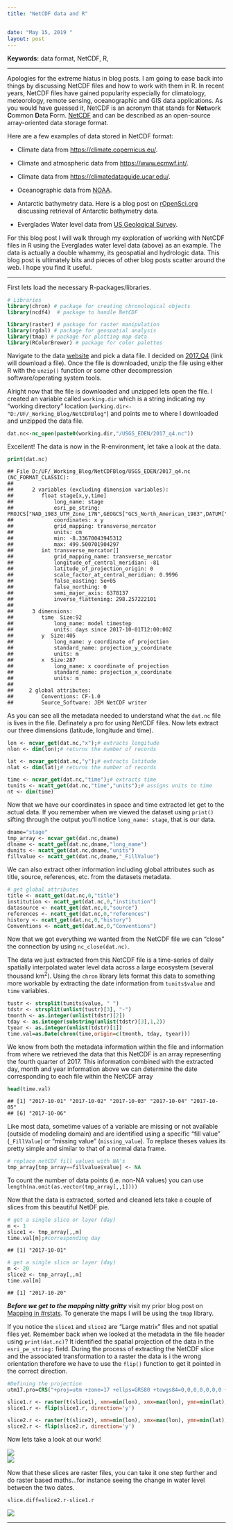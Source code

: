 ```yaml
---
title: "NetCDF data and R"


date: "May 15, 2019 "
layout: post
---
```



<section class="main-content">
<p><strong>Keywords:</strong> data format, NetCDF, R,</p>
<hr />
<p>Apologies for the extreme hiatus in blog posts. I am going to ease back into things by discussing NetCDF files and how to work with them in R. In recent years, NetCDF files have gained popularity especially for climatology, meteorology, remote sensing, oceanographic and GIS data applications. As you would have guessed it, NetCDF is an acronym that stands for <strong>Net</strong>work <strong>C</strong>ommon <strong>D</strong>ata <strong>F</strong>orm. <a href="https://www.unidata.ucar.edu/publications/factsheets/current/factsheet_netcdf.pdf" target="_blank">NetCDF</a> and can be described as an open-source array-oriented data storage format.</p>
<p>Here are a few examples of data stored in NetCDF format:</p>
<ul>
<li><p>Climate data from <a href="https://cds.climate.copernicus.eu/cdsapp#!/search?type=dataset" target="_blank">https://climate.copernicus.eu/</a>.</p></li>
<li><p>Climate and atmospheric data from <a href="https://www.ecmwf.int/en/forecasts/datasets" target="_blank">https://www.ecmwf.int/</a>.</p></li>
<li><p>Climate data from <a href="https://climatedataguide.ucar.edu/climate-data" target="_blank">https://climatedataguide.ucar.edu/</a>.</p></li>
<li><p>Oceanographic data from <a href="https://data.nodc.noaa.gov/cgi-bin/iso?id=gov.noaa.nodc:NCEI-WOD" target="_blank">NOAA</a>.</p></li>
<li><p>Antarctic bathymetry data. Here is a blog post on <a href="https://ropensci.org/blog/2018/11/13/antarctic/" target="_blank">rOpenSci.org</a> discussing retrieval of Antarctic bathymetry data.</p></li>
<li><p>Everglades Water level data from <a href="https://sofia.usgs.gov/eden/models/watersurfacemod_download.php#netcdf" target="blank">US Geological Survey</a>.</p></li>
</ul>
<p>For this blog post I will walk through my exploration of working with NetCDF files in R using the Everglades water level data (above) as an example. The data is actually a double whammy, its geospatial and hydrologic data. This blog post is ultimately bits and pieces of other blog posts scatter around the web. I hope you find it useful.</p>
<hr />
<p>First lets load the necessary R-packages/libraries.</p>
<div class="sourceCode" id="cb1"><pre class="sourceCode r"><code class="sourceCode r"><a class="sourceLine" id="cb1-1" title="1"><span class="co"># Libraries</span></a>
<a class="sourceLine" id="cb1-2" title="2"><span class="kw">library</span>(chron) <span class="co"># package for creating chronological objects</span></a>
<a class="sourceLine" id="cb1-3" title="3"><span class="kw">library</span>(ncdf4)  <span class="co"># package to handle NetCDF</span></a>
<a class="sourceLine" id="cb1-4" title="4"></a>
<a class="sourceLine" id="cb1-5" title="5"><span class="kw">library</span>(raster) <span class="co"># package for raster manipulation</span></a>
<a class="sourceLine" id="cb1-6" title="6"><span class="kw">library</span>(rgdal) <span class="co"># package for geospatial analysis</span></a>
<a class="sourceLine" id="cb1-7" title="7"><span class="kw">library</span>(tmap) <span class="co"># package for plotting map data</span></a>
<a class="sourceLine" id="cb1-8" title="8"><span class="kw">library</span>(RColorBrewer) <span class="co"># package for color palettes</span></a></code></pre></div>
<p>Navigate to the data <a href="https://sofia.usgs.gov/eden/models/watersurfacemod_download.php#netcdf" target="_blank">website</a> and pick a data file. I decided on <a href="https://sofia.usgs.gov/eden/data/netcdf/v2/2017_q4_v2prov.zip" target="_blank">2017_Q4</a> (link will download a file). Once the file is downloaded, unzip the file using either R with the <code>unzip()</code> function or some other decompression software/operating system tools.</p>
<p>Alright now that the file is downloaded and unzipped lets open the file. I created an variable called <code>working.dir</code> which is a string indicating my “working directory” location (<code>working.dir&lt;-"D:/UF/_Working_Blog/NetCDFBlog"</code>) and points me to where I downloaded and unzipped the data file.</p>
<div class="sourceCode" id="cb2"><pre class="sourceCode r"><code class="sourceCode r"><a class="sourceLine" id="cb2-1" title="1">dat.nc&lt;-<span class="kw">nc_open</span>(<span class="kw">paste0</span>(working.dir,<span class="st">&quot;/USGS_EDEN/2017_q4.nc&quot;</span>))</a></code></pre></div>
<p>Excellent! The data is now in the R-environment, let take a look at the data.</p>
<div class="sourceCode" id="cb3"><pre class="sourceCode r"><code class="sourceCode r"><a class="sourceLine" id="cb3-1" title="1"><span class="kw">print</span>(dat.nc)</a></code></pre></div>
<pre><code>## File D:/UF/_Working_Blog/NetCDFBlog/USGS_EDEN/2017_q4.nc (NC_FORMAT_CLASSIC):
## 
##      2 variables (excluding dimension variables):
##         float stage[x,y,time]   
##             long_name: stage
##             esri_pe_string: PROJCS[&quot;NAD_1983_UTM_Zone_17N&quot;,GEOGCS[&quot;GCS_North_American_1983&quot;,DATUM[&quot;D_North_American_1983&quot;,SPHEROID[&quot;GRS_1980&quot;,6378137.0,298.257222101]],PRIMEM[&quot;Greenwich&quot;,0.0],UNIT[&quot;Degree&quot;,0.0174532925199433]],PROJECTION[&quot;Transverse_Mercator&quot;],PARAMETER[&quot;False_Easting&quot;,500000.0],PARAMETER[&quot;False_Northing&quot;,0.0],PARAMETER[&quot;Central_Meridian&quot;,-81.0],PARAMETER[&quot;Scale_Factor&quot;,0.9996],PARAMETER[&quot;Latitude_Of_Origin&quot;,0.0],UNIT[&quot;Meter&quot;,1.0]]
##             coordinates: x y
##             grid_mapping: transverse_mercator
##             units: cm
##             min: -8.33670043945312
##             max: 499.500701904297
##         int transverse_mercator[]   
##             grid_mapping_name: transverse_mercator
##             longitude_of_central_meridian: -81
##             latitude_of_projection_origin: 0
##             scale_factor_at_central_meridian: 0.9996
##             false_easting: 5e+05
##             false_northing: 0
##             semi_major_axis: 6378137
##             inverse_flattening: 298.257222101
## 
##      3 dimensions:
##         time  Size:92
##             long_name: model timestep
##             units: days since 2017-10-01T12:00:00Z
##         y  Size:405
##             long_name: y coordinate of projection
##             standard_name: projection_y_coordinate
##             units: m
##         x  Size:287
##             long_name: x coordinate of projection
##             standard_name: projection_x_coordinate
##             units: m
## 
##     2 global attributes:
##         Conventions: CF-1.0
##         Source_Software: JEM NetCDF writer</code></pre>
<p>As you can see all the metadata needed to understand what the <code>dat.nc</code> file is lives in the file. Definately a pro for using NetCDF files. Now lets extract our three dimensions (latitude, longitude and time).</p>
<div class="sourceCode" id="cb5"><pre class="sourceCode r"><code class="sourceCode r"><a class="sourceLine" id="cb5-1" title="1">lon &lt;-<span class="st"> </span><span class="kw">ncvar_get</span>(dat.nc,<span class="st">&quot;x&quot;</span>);<span class="co"># extracts longitude</span></a>
<a class="sourceLine" id="cb5-2" title="2">nlon &lt;-<span class="st"> </span><span class="kw">dim</span>(lon);<span class="co"># returns the number of records</span></a>
<a class="sourceLine" id="cb5-3" title="3"></a>
<a class="sourceLine" id="cb5-4" title="4">lat &lt;-<span class="st"> </span><span class="kw">ncvar_get</span>(dat.nc,<span class="st">&quot;y&quot;</span>);<span class="co"># extracts latitude</span></a>
<a class="sourceLine" id="cb5-5" title="5">nlat &lt;-<span class="st"> </span><span class="kw">dim</span>(lat);<span class="co"># returns the number of records</span></a>
<a class="sourceLine" id="cb5-6" title="6"></a>
<a class="sourceLine" id="cb5-7" title="7">time &lt;-<span class="st"> </span><span class="kw">ncvar_get</span>(dat.nc,<span class="st">&quot;time&quot;</span>);<span class="co"># extracts time</span></a>
<a class="sourceLine" id="cb5-8" title="8">tunits &lt;-<span class="st"> </span><span class="kw">ncatt_get</span>(dat.nc,<span class="st">&quot;time&quot;</span>,<span class="st">&quot;units&quot;</span>);<span class="co"># assigns units to time</span></a>
<a class="sourceLine" id="cb5-9" title="9">nt &lt;-<span class="st"> </span><span class="kw">dim</span>(time)</a></code></pre></div>
<p>Now that we have our coordinates in space and time extracted let get to the actual data. If you remember when we viewed the dataset using <code>print()</code> sifting through the output you’ll notice <code>long_name: stage</code>, that is our data.</p>
<div class="sourceCode" id="cb6"><pre class="sourceCode r"><code class="sourceCode r"><a class="sourceLine" id="cb6-1" title="1">dname=<span class="st">&quot;stage&quot;</span></a>
<a class="sourceLine" id="cb6-2" title="2">tmp_array &lt;-<span class="st"> </span><span class="kw">ncvar_get</span>(dat.nc,dname)</a>
<a class="sourceLine" id="cb6-3" title="3">dlname &lt;-<span class="st"> </span><span class="kw">ncatt_get</span>(dat.nc,dname,<span class="st">&quot;long_name&quot;</span>)</a>
<a class="sourceLine" id="cb6-4" title="4">dunits &lt;-<span class="st"> </span><span class="kw">ncatt_get</span>(dat.nc,dname,<span class="st">&quot;units&quot;</span>)</a>
<a class="sourceLine" id="cb6-5" title="5">fillvalue &lt;-<span class="st"> </span><span class="kw">ncatt_get</span>(dat.nc,dname,<span class="st">&quot;_FillValue&quot;</span>)</a></code></pre></div>
<p>We can also extract other information including global attributes such as title, source, references, etc. from the datasets metadata.</p>
<div class="sourceCode" id="cb7"><pre class="sourceCode r"><code class="sourceCode r"><a class="sourceLine" id="cb7-1" title="1"><span class="co"># get global attributes</span></a>
<a class="sourceLine" id="cb7-2" title="2">title &lt;-<span class="st"> </span><span class="kw">ncatt_get</span>(dat.nc,<span class="dv">0</span>,<span class="st">&quot;title&quot;</span>)</a>
<a class="sourceLine" id="cb7-3" title="3">institution &lt;-<span class="st"> </span><span class="kw">ncatt_get</span>(dat.nc,<span class="dv">0</span>,<span class="st">&quot;institution&quot;</span>)</a>
<a class="sourceLine" id="cb7-4" title="4">datasource &lt;-<span class="st"> </span><span class="kw">ncatt_get</span>(dat.nc,<span class="dv">0</span>,<span class="st">&quot;source&quot;</span>)</a>
<a class="sourceLine" id="cb7-5" title="5">references &lt;-<span class="st"> </span><span class="kw">ncatt_get</span>(dat.nc,<span class="dv">0</span>,<span class="st">&quot;references&quot;</span>)</a>
<a class="sourceLine" id="cb7-6" title="6">history &lt;-<span class="st"> </span><span class="kw">ncatt_get</span>(dat.nc,<span class="dv">0</span>,<span class="st">&quot;history&quot;</span>)</a>
<a class="sourceLine" id="cb7-7" title="7">Conventions &lt;-<span class="st"> </span><span class="kw">ncatt_get</span>(dat.nc,<span class="dv">0</span>,<span class="st">&quot;Conventions&quot;</span>)</a></code></pre></div>
<p>Now that we got everything we wanted from the NetCDF file we can “close” the connection by using <code>nc_close(dat.nc)</code>.</p>
<p>The data we just extracted from this NetCDF file is a time-series of daily spatially interpolated water level data across a large ecosystem (several thousand km<sup>2</sup>). Using the <code>chron</code> library lets format this data to something more workable by extracting the date information from <code>tunits$value</code> and <code>time</code> variables.</p>
<div class="sourceCode" id="cb8"><pre class="sourceCode r"><code class="sourceCode r"><a class="sourceLine" id="cb8-1" title="1">tustr &lt;-<span class="st"> </span><span class="kw">strsplit</span>(tunits<span class="op">$</span>value, <span class="st">&quot; &quot;</span>)</a>
<a class="sourceLine" id="cb8-2" title="2">tdstr &lt;-<span class="st"> </span><span class="kw">strsplit</span>(<span class="kw">unlist</span>(tustr)[<span class="dv">3</span>], <span class="st">&quot;-&quot;</span>)</a>
<a class="sourceLine" id="cb8-3" title="3">tmonth &lt;-<span class="st"> </span><span class="kw">as.integer</span>(<span class="kw">unlist</span>(tdstr)[<span class="dv">2</span>])</a>
<a class="sourceLine" id="cb8-4" title="4">tday &lt;-<span class="st"> </span><span class="kw">as.integer</span>(<span class="kw">substring</span>(<span class="kw">unlist</span>(tdstr)[<span class="dv">3</span>],<span class="dv">1</span>,<span class="dv">2</span>))</a>
<a class="sourceLine" id="cb8-5" title="5">tyear &lt;-<span class="st"> </span><span class="kw">as.integer</span>(<span class="kw">unlist</span>(tdstr)[<span class="dv">1</span>])</a>
<a class="sourceLine" id="cb8-6" title="6">time.val=<span class="kw">as.Date</span>(<span class="kw">chron</span>(time,<span class="dt">origin=</span><span class="kw">c</span>(tmonth, tday, tyear)))</a></code></pre></div>
<p>We know from both the metadata information within the file and information from where we retrieved the data that this NetCDF is an array representing the fourth quarter of 2017. This information combined with the extracted day, month and year information above we can determine the date corresponding to each file within the NetCDF array</p>
<div class="sourceCode" id="cb9"><pre class="sourceCode r"><code class="sourceCode r"><a class="sourceLine" id="cb9-1" title="1"><span class="kw">head</span>(time.val)</a></code></pre></div>
<pre><code>## [1] &quot;2017-10-01&quot; &quot;2017-10-02&quot; &quot;2017-10-03&quot; &quot;2017-10-04&quot; &quot;2017-10-05&quot;
## [6] &quot;2017-10-06&quot;</code></pre>
<p>Like most data, sometime values of a variable are missing or not available (outside of modeling domain) and are identified using a specific “fill value” (<code>_FillValue</code>) or “missing value” (<code>missing_value</code>). To replace theses values its pretty simple and similar to that of a normal data frame.</p>
<div class="sourceCode" id="cb11"><pre class="sourceCode r"><code class="sourceCode r"><a class="sourceLine" id="cb11-1" title="1"><span class="co"># replace netCDF fill values with NA&#39;s</span></a>
<a class="sourceLine" id="cb11-2" title="2">tmp_array[tmp_array<span class="op">==</span>fillvalue<span class="op">$</span>value] &lt;-<span class="st"> </span><span class="ot">NA</span></a></code></pre></div>
<p>To count the number of data points (i.e. non-NA values) you can use <code>length(na.omit(as.vector(tmp_array[,,1])))</code></p>
<p>Now that the data is extracted, sorted and cleaned lets take a couple of slices from this beautiful NetDF pie.</p>
<div class="sourceCode" id="cb12"><pre class="sourceCode r"><code class="sourceCode r"><a class="sourceLine" id="cb12-1" title="1"><span class="co"># get a single slice or layer (day)</span></a>
<a class="sourceLine" id="cb12-2" title="2">m &lt;-<span class="st"> </span><span class="dv">1</span></a>
<a class="sourceLine" id="cb12-3" title="3">slice1 &lt;-<span class="st"> </span>tmp_array[,,m]</a>
<a class="sourceLine" id="cb12-4" title="4">time.val[m];<span class="co">#corresponding day</span></a></code></pre></div>
<pre><code>## [1] &quot;2017-10-01&quot;</code></pre>
<div class="sourceCode" id="cb14"><pre class="sourceCode r"><code class="sourceCode r"><a class="sourceLine" id="cb14-1" title="1"><span class="co"># get a single slice or layer (day)</span></a>
<a class="sourceLine" id="cb14-2" title="2">m &lt;-<span class="st"> </span><span class="dv">20</span></a>
<a class="sourceLine" id="cb14-3" title="3">slice2 &lt;-<span class="st"> </span>tmp_array[,,m]</a>
<a class="sourceLine" id="cb14-4" title="4">time.val[m]</a></code></pre></div>
<pre><code>## [1] &quot;2017-10-20&quot;</code></pre>
<p><strong><em>Before we get to the mapping nitty gritty</em></strong> visit my prior blog post on <a href="https://swampthingecology.org/blog/mapping-in-rstats/" target="_blank">Mapping in #rstats</a>. To generate the maps I will be using the <code>tmap</code> library.</p>
<p>If you notice the <code>slice1</code> and <code>slice2</code> are “Large matrix” files and not spatial files yet. Remember back when we looked at the metadata in the file header using <code>print(dat.nc)</code>? It identified the spatial projection of the data in the <code>esri_pe_string:</code> field. During the process of extracting the NetCDF slice and the associated transformation to a raster the data is i the wrong orientation therefore we have to use the <code>flip()</code> function to get it pointed in the correct direction.</p>
<div class="sourceCode" id="cb16"><pre class="sourceCode r"><code class="sourceCode r"><a class="sourceLine" id="cb16-1" title="1"><span class="co">#Defining the projection</span></a>
<a class="sourceLine" id="cb16-2" title="2">utm17.pro=<span class="kw">CRS</span>(<span class="st">&quot;+proj=utm +zone=17 +ellps=GRS80 +towgs84=0,0,0,0,0,0,0 +units=m +no_defs&quot;</span>)</a>
<a class="sourceLine" id="cb16-3" title="3"></a>
<a class="sourceLine" id="cb16-4" title="4">slice1.r &lt;-<span class="st"> </span><span class="kw">raster</span>(<span class="kw">t</span>(slice1), <span class="dt">xmn=</span><span class="kw">min</span>(lon), <span class="dt">xmx=</span><span class="kw">max</span>(lon), <span class="dt">ymn=</span><span class="kw">min</span>(lat), <span class="dt">ymx=</span><span class="kw">max</span>(lat),<span class="dt">crs=</span>utm17.pro)</a>
<a class="sourceLine" id="cb16-5" title="5">slice1.r &lt;-<span class="st"> </span><span class="kw">flip</span>(slice1.r, <span class="dt">direction=</span><span class="st">&#39;y&#39;</span>)</a>
<a class="sourceLine" id="cb16-6" title="6"></a>
<a class="sourceLine" id="cb16-7" title="7">slice2.r &lt;-<span class="st"> </span><span class="kw">raster</span>(<span class="kw">t</span>(slice2), <span class="dt">xmn=</span><span class="kw">min</span>(lon), <span class="dt">xmx=</span><span class="kw">max</span>(lon), <span class="dt">ymn=</span><span class="kw">min</span>(lat), <span class="dt">ymx=</span><span class="kw">max</span>(lat),<span class="dt">crs=</span>utm17.pro)</a>
<a class="sourceLine" id="cb16-8" title="8">slice2.r &lt;-<span class="st"> </span><span class="kw">flip</span>(slice2.r, <span class="dt">direction=</span><span class="st">&#39;y&#39;</span>)</a></code></pre></div>
<p>Now lets take a look at our work!</p>
<p><img src="{{ site.url }}{{ site.baseurl }}/knitr_files/2019-05-15-NetCDF_files/figure-html/unnamed-chunk-14-1.png" style="display: block; margin: auto;" /><img src="{{ site.url }}{{ site.baseurl }}/knitr_files/2019-05-15-NetCDF_files/figure-html/unnamed-chunk-14-2.png" style="display: block; margin: auto;" /></p>
<p>Now that these slices are raster files, you can take it one step further and do raster based maths…for instance seeing the change in water level between the two dates.</p>
<div class="sourceCode" id="cb17"><pre class="sourceCode r"><code class="sourceCode r"><a class="sourceLine" id="cb17-1" title="1">slice.diff=slice2.r<span class="op">-</span>slice1.r</a></code></pre></div>
<p><img src="{{ site.url }}{{ site.baseurl }}/knitr_files/2019-05-15-NetCDF_files/figure-html/unnamed-chunk-16-1.png" style="display: block; margin: auto;" /></p>
<hr />
</section>
